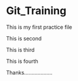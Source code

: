 # Git_Training

This is my first practice file

This is second

This is third

This is fourth

Thanks...................